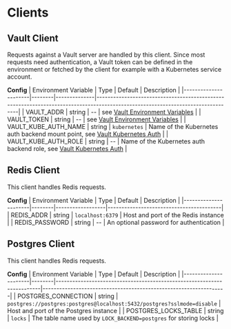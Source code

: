 # Clients

## Vault Client

Requests against a Vault server are handled by this client. Since most requests need authentication, a Vault token can be defined in the environment or fetched by the client for example with a Kubernetes service account.

**Config**
| Environment Variable | Type   | Default      | Description                                                                                                                    |
|----------------------|--------|--------------|--------------------------------------------------------------------------------------------------------------------------------|
| VAULT_ADDR           | string | --           | see [Vault Environment Variables](https://www.vaultproject.io/docs/commands#environment-variables)                             |
| VAULT_TOKEN          | string | --           | see [Vault Environment Variables](https://www.vaultproject.io/docs/commands#environment-variables)                             |
| VAULT_KUBE_AUTH_NAME | string | `kubernetes` | Name of the Kubernetes auth backend mount point, see [Vault Kubernetes Auth](https://www.vaultproject.io/docs/auth/kubernetes) |
| VAULT_KUBE_AUTH_ROLE | string | --           | Name of the Kubernetes auth backend role, see [Vault Kubernetes Auth](https://www.vaultproject.io/docs/auth/kubernetes)        |

## Redis Client

This client handles Redis requests.

**Config**
| Environment Variable | Type   | Default          | Description                             |
|----------------------|--------|------------------|-----------------------------------------|
| REDIS_ADDR           | string | `localhost:6379` | Host and port of the Redis instance     |
| REDIS_PASSWORD       | string | --               | An optional password for authentication |

## Postgres Client

This client handles Redis requests.

**Config**
| Environment Variable | Type   | Default                                                                | Description                                                      |
|----------------------|--------|------------------------------------------------------------------------|------------------------------------------------------------------|
| POSTGRES_CONNECTION  | string | `postgres://postgres:postgres@localhost:5432/postgres?sslmode=disable` | Host and port of the Postgres instance                           |
| POSTGRES_LOCKS_TABLE | string | `locks`                                                                | The table name used by `LOCK_BACKEND=postgres` for storing locks |
